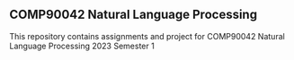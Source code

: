 ## COMP90042 Natural Language Processing

This repository contains assignments and project for COMP90042 Natural Language Processing 2023 Semester 1
